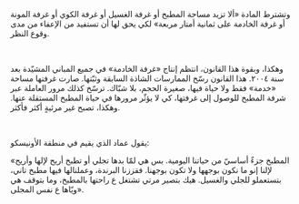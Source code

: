 وتشترط المادة «ألا تزيد مساحة المطبخ أو غرفة الغسيل أو غرفة الكوي أو غرفة المونة أو غرفة الخادمة على ثمانية أمتار مربعة» لكي يحق لها أن تستفيد من الإعفاء من مدى وقوع النظر.

<br>

وهكذا، وبقوة هذا القانون، انتظم إنتاج «غرفة الخادمة» في جميع المباني المشيّدة بعد سنة ٢٠٠٤. هذا القانون رسّخ الممارسات الشاذة السابقة وثبّتها. صارت غرفتها مساحة «خدمة» فقط ولا حياة فيها، صغيرة الحجم، بلا شبّاك. ترسّخ كذلك مرور العاملة عبر شرفة المطبخ للوصول إلى غرفتها، كي لا يؤثّر مرورها في حياة المطبخ المستقلة عنها. وهكذا، تصبح غير مرئيةٍ أكثر فأكثر.

<br>

يقول عماد الذي يقيم في منطقة الأونيسكو:

<Quote>
«المطبخ جزءٌ أساسيّ من حياتنا اليومية. بس هي لمّا بدها تجلي أو تطبخ أريح لإلها وأريح لإلنا إنو ما نكون بوجهها ولا تكون بوجهنا. فقززنا البرندة، وعملنالها فيها مطبخ تاني، بتستعملو للجلي والغسيل. هيك بتصير مرتي تشتغل ع راحتها بالمطبخ، وما بتوقف هي ويّاها ع نفس المجلى».
</Quote>
